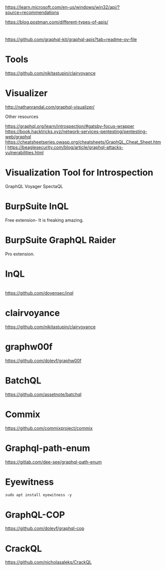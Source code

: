 https://learn.microsoft.com/en-us/windows/win32/api/?source=recommendations

https://blog.postman.com/different-types-of-apis/


# 
https://github.com/graphql-kit/graphql-apis?tab=readme-ov-file

# Tools
https://github.com/nikitastupin/clairvoyance

# Visualizer
http://nathanrandal.com/graphql-visualizer/



Other resources


https://graphql.org/learn/introspection/#gatsby-focus-wrapper
https://book.hacktricks.xyz/network-services-pentesting/pentesting-web/graphql
https://cheatsheetseries.owasp.org/cheatsheets/GraphQL_Cheat_Sheet.html
https://beaglesecurity.com/blog/article/graphql-attacks-vulnerabilities.html


# Visualization Tool for Introspection
GraphQL Voyager
SpectaQL 


# BurpSuite InQL
Free extension- It is freaking amazing. 

# BurpSuite GraphQL Raider
Pro extension. 


# InQL
\
https://github.com/doyensec/inql


# clairvoyance
https://github.com/nikitastupin/clairvoyance


# graphw00f
https://github.com/dolevf/graphw00f

# BatchQL
https://github.com/assetnote/batchql 

# Commix
https://github.com/commixproject/commix


# Graphql-path-enum
https://gitlab.com/dee-see/graphql-path-enum


# Eyewitness
```
sudo apt install eyewitness -y
```

# GraphQL-COP
https://github.com/dolevf/graphql-cop

# CrackQL
https://github.com/nicholasaleks/CrackQL